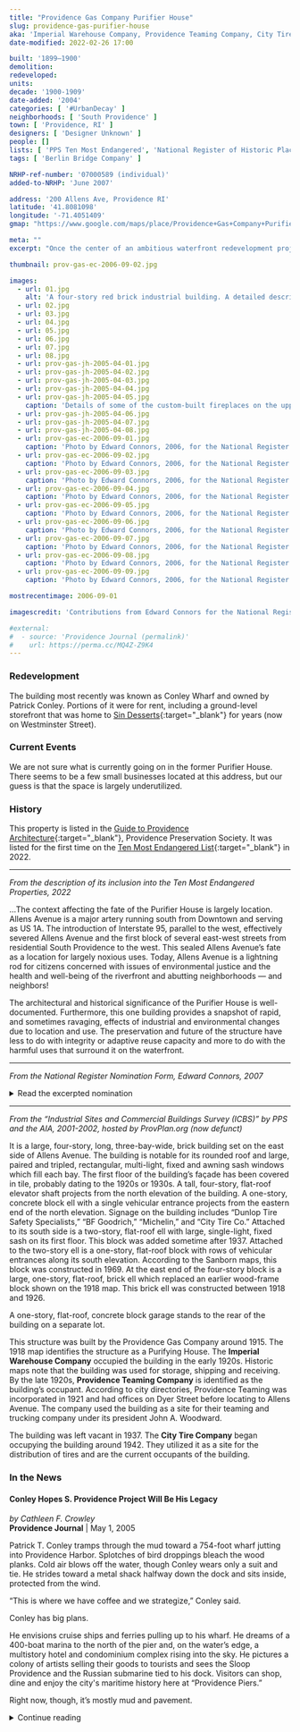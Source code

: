 ```yaml
---
title: "Providence Gas Company Purifier House"
slug: providence-gas-purifier-house
aka: 'Imperial Warehouse Company, Providence Teaming Company, City Tire Company'
date-modified: 2022-02-26 17:00

built: '1899–1900'
demolition:
redeveloped:
units:
decade: '1900-1909'
date-added: '2004'
categories: [ '#UrbanDecay' ]
neighborhoods: [ 'South Providence' ]
town: [ 'Providence, RI' ]
designers: [ 'Designer Unknown' ]
people: []
lists: [ 'PPS Ten Most Endangered', 'National Register of Historic Places', 'PPS/AIA Industrial Commercial Buildings Survey' ]
tags: [ 'Berlin Bridge Company' ]

NRHP-ref-number: '07000589 (individual)'
added-to-NRHP: 'June 2007'

address: '200 Allens Ave, Providence RI'
latitude: '41.8081098'
longitude: '-71.4051409'
gmap: "https://www.google.com/maps/place/Providence+Gas+Company+Purifier+House/@41.8081098,-71.4051409,17z/data=!4m13!1m7!3m6!1s0x89e4455cd6eab165:0xc590665a17037cee!2s200+Allens+Ave,+Providence,+RI+02903!3b1!8m2!3d41.8081098!4d-71.4029522!3m4!1s0x89e4455cd6eae1df:0x1bb567390f2b3eda!8m2!3d41.8079918!4d-71.4034276"

meta: ""
excerpt: "Once the center of an ambitious waterfront redevelopment project, the building is now underutilized"

thumbnail: prov-gas-ec-2006-09-02.jpg

images:
  - url: 01.jpg
    alt: 'A four-story red brick industrial building. A detailed description of how the building is constructed is included in the history section.'
  - url: 02.jpg
  - url: 03.jpg
  - url: 04.jpg
  - url: 05.jpg
  - url: 06.jpg
  - url: 07.jpg
  - url: 08.jpg
  - url: prov-gas-jh-2005-04-01.jpg
  - url: prov-gas-jh-2005-04-02.jpg
  - url: prov-gas-jh-2005-04-03.jpg
  - url: prov-gas-jh-2005-04-04.jpg
  - url: prov-gas-jh-2005-04-05.jpg
    caption: 'Details of some of the custom-built fireplaces on the upper floors'
  - url: prov-gas-jh-2005-04-06.jpg
  - url: prov-gas-jh-2005-04-07.jpg
  - url: prov-gas-jh-2005-04-08.jpg
  - url: prov-gas-ec-2006-09-01.jpg
    caption: 'Photo by Edward Connors, 2006, for the National Register'
  - url: prov-gas-ec-2006-09-02.jpg
    caption: 'Photo by Edward Connors, 2006, for the National Register'
  - url: prov-gas-ec-2006-09-03.jpg
    caption: 'Photo by Edward Connors, 2006, for the National Register'
  - url: prov-gas-ec-2006-09-04.jpg
    caption: 'Photo by Edward Connors, 2006, for the National Register'
  - url: prov-gas-ec-2006-09-05.jpg
    caption: 'Photo by Edward Connors, 2006, for the National Register'
  - url: prov-gas-ec-2006-09-06.jpg
    caption: 'Photo by Edward Connors, 2006, for the National Register'
  - url: prov-gas-ec-2006-09-07.jpg
    caption: 'Photo by Edward Connors, 2006, for the National Register'
  - url: prov-gas-ec-2006-09-08.jpg
    caption: 'Photo by Edward Connors, 2006, for the National Register'
  - url: prov-gas-ec-2006-09-09.jpg
    caption: 'Photo by Edward Connors, 2006, for the National Register'

mostrecentimage: 2006-09-01

imagescredit: 'Contributions from Edward Connors for the National Register nomination form'

#external:
#  - source: 'Providence Journal (permalink)'
#    url: https://perma.cc/MQ4Z-Z9K4
---
```


### Redevelopment

The building most recently was known as Conley Wharf and owned by Patrick Conley. Portions of it were for rent, including a ground-level storefront that was home to [Sin Desserts](//www.eatwicked.com){:target="_blank"} for years (now on Westminster Street). 


### Current Events

We are not sure what is currently going on in the former Purifier House. There seems to be a few small businesses located at this address, but our guess is that the space is largely underutilized. 


### History

This property is listed in the [Guide to Providence Architecture](//guide.ppsri.org/property/providence-gas-company-purifier-house){:target="_blank"}, Providence Preservation Society. It was listed for the first time on the [Ten Most Endangered List](//guide.ppsri.org/list/most-endangered-property-2022){:target="_blank"} in 2022. 

***

_From the description of its inclusion into the Ten Most Endangered Properties, 2022_

…The context affecting the fate of the Purifier House is largely location. Allens Avenue is a major artery running south from Downtown and serving as US 1A. The introduction of Interstate 95, parallel to the west, effectively severed Allens Avenue and the first block of several east-west streets from residential South Providence to the west. This sealed Allens Avenue’s fate as a location for largely noxious uses. Today, Allens Avenue is a lightning rod for citizens concerned with issues of environmental justice and the health and well-being of the riverfront and abutting neighborhoods — and neighbors! 

The architectural and historical significance of the Purifier House is well-documented. Furthermore, this one  building provides a snapshot of rapid, and sometimes ravaging, effects of industrial and environmental changes due to location and use. The preservation and future of the structure have less to do with integrity or adaptive reuse capacity and more to do with the harmful uses that surround it on the waterfront. 

***

_From the National Register Nomination Form, Edward Connors, 2007_

<details markdown="1" class="rhythm">
  <summary>Read the excerpted nomination</summary>

#### Architecture

The Providence Gas Company Purifier House (1900) is a large, four-story, steel frame, reinforced concrete and brick industrial building with additions, located at Allens Avenue and Public Street on the Providence waterfront. It is a long, narrow building, oriented east-west, with an elliptical arched roof and a four-story stair tower in the center of its north elevation.

The building was used by the Providence Gas Company to purify the gas manufactured at the South Station until the plant was closed in 1917 and the rest of the buildings removed. In the 1920s, a new owner modified the interior spaces and exterior skin of the Purifier House so that it now resembles a more conventional industrial building. Successive owners made several additions — mostly along the south elevation — through the 1960s.

As built in 1900, the 41' x 178' Purifier House was twenty-one bays long and three bays wide. The first four bays on the western end of the building, comprising about 35' of its total length, served as office space. This front area was divided into three stories, with the first floor about 20' in height and the second floor about 14' high. The third floor, which extended the length of the building, was about 10'. In the rear seventeen bays (about 140') of the building, there was no intermediate floor level, creating a ground story 35' high that housed the purification apparatus, multiple purifier “boxes” with each box likely occupying a bay.

The building’s most distinguishing characteristic was its steel frame, which was largely exposed on the interior, as much of it still is today. The frame’s principal members are twelve columns on the long sides and an intermediate pair at either end, each built up from riveted Z-bars and supported on a pyramidal brick base with a monolithic stone cap. Another interior pair of columns between the fourth and fifth bays helps carry the supports for the original second and third floors at the west end of the building; these supports are a pair of 38"-deep built-up plate girders that carry the floor beams.

Three pairs of longitudinal trusses provide lateral stability to the columns and help carry the transverse trusses that support the top floor and the roof. The lowest and middle pairs of these trusses, which resemble Pratt trusses, run only the length of the original purifier room; the top truss, which is a Warren truss, runs the full length of the building. The lowest truss is 48" deep; the middle truss 65" deep and the top truss is 32" deep. The longitudinal and transverse truss members are made up of angle irons with riveted connections; in the lowest longitudinal truss the vertical and horizontal members are laced.

The transverse trusses that support the top floor and the roof are spaced two to each of the column bays, so that half of them are supported by the columns and half by the longitudinal trusses. The trusses supporting the top floor are double-intersection Warren trusses, 65" deep. The roof is supported by bowstring trusses with a convex upper chord formed by a 10"-deep beam with angle lacing, except at the crown where there is a solid plate. The lower chord is made of two 1.5"-diameter steel rods connected by a center turnbuckle. The lower chord is pinned at its connecting points to the upper chord; these are the building’s only pinned connections.

The roof deck is approximately 6" of reinforced concrete. It was originally covered with a standing seam metal roof that has since been replaced with a rubber membrane. Visible from within the building are the outlines of 24" diameter holes located on the underside of the roof at the arch crown in thirteen of the building’s rear bays. These holes (now concrete-filled) mark the former location of a series of sheet metal roof vents corresponding to the purifier units for which the building was designed.

The original exterior surface of the building was stucco over wire lath. The original windows were wooden frame: 8 over 8 double hung on the ground floor; 12 over 12 double hung on the second floor; and 12-light single hung on the third floor. These corresponded to the bay configuration of the steel frame, with two windows between each pair of columns. 

The stairtower was of identical construction to the main building except that it had a flank gable roof. Three bays wide, it had exterior loading doors at three levels.

In 1925, the building was reconfigured for warehouse use both inside and out. In the rear, three floors of reinforced concrete were constructed within the ground story formerly occupied by the purifying equipment. This created the present-day floor configuration: a roughly 11'-high ground story; a 9'-deep high second story; a 14'-high third story; and a fourth story (the original third floor) 10' high to the lower chord of the roof trusses. On the ground floor the concrete framing consists of two rows of eight columns. Each row consists of four pairs of 18"-square columns, each pair supporting a 40"-deep heavy concrete beam. These beams carry the cast concrete floor joists and the floor slab. On the second floor, there are two rows of eight mushroom columns carrying the flat concrete floor slab. The columns are 15" square and flare to a 48"-square capital, with 3"-thick, 63"-square pad or drop immediately below the floor slab.

At the front of the building the1925 modification to four floors required the insertion of a new second floor in the c. 20'-high ground story. This floor is of slow-burning wood construction and is suspended by a series of steel rods from the steel girders that support the original second (now third) floor. This floor level is roughly 1.5' lower than the rest of the second floor to allow for passage under the plate girders and is reached by a short flight of steps.

The original exterior skin and fenestration were completely removed and replaced by brick walls with large window openings filled with steel sash typical of industrial architecture of the period. The windows are grouped with three sashes to an opening. On the first, third and fourth floors the predominant window form is a 12-light window flanked by two 16-light windows with 8-light hoppers. On the second floor (with its lower ceiling), a central 9-light window is flanked by two 12-light windows with 6-light hoppers.

The stair tower was extended on the west end to accommodate a freight elevator, the gable roof was replaced by a higher flat roof and loading doors were eliminated. 

The interior and exterior changes required some modification of the steel framing. The columns were completely encased in brick, except those in the stair tower and the two interior columns supporting the plate girders at the west end of the building. The bottom chord of the lowest longitudinal truss is now partially encased in the second floor slab and some parts of the bottom chord of the middle truss were cut to allow window operation.

#### Significance

The Providence Gas Company Purifier House (1899-1900) is a significant example of architectural engineering from the beginning of the era of steel construction. Designed and fabricated by [a regional iron bridge maker]({% link tag/berlin-bridge-company.html %}) that expanded into steel building construction in the early 1890s, the Purifier House represents an important category of early steel construction, the special-use manufacturing building, with the special use in this case being part of the coal gas manufacturing process. Of the handful of surviving Berlin Iron Bridge Company buildings in Rhode Island, it is the only Rhode Island example of the Company’s “arch truss” roof. Built for one of the earliest uses on the new Providence Harbor, and subsequently adapted for warehouse and light industrial uses, the Purifier House is also significant for its associations with the evolution of Providence’s industrial waterfront in the twentieth century.

###### Providence Gas Company

Providence was among a number of eastern seaboard cities and towns to establish a manufactured gas plant for municipal use in the mid-19th century. A series of discoveries from the late 16th through the 17th centuries led to the realization that the destructive distillation of coal yielded a high volume of hydrogen gas suitable for illumination. More than two centuries would pass before these discoveries would lead to practical applications in residential or factory use and for street lighting. Early 19th-century experiments in street and residential gas illumination took place in Newport, Rhode Island, as well as in Baltimore, Maryland. 

The **Providence Gas Company**, chartered in 1847 and in full operation the following year, erected its first manufactured coal gas plant at the corner of Benefit and Pike Streets in Fox Point. A typical plant of this period (located near a rail or waterfront source of coal) comprised a retort house for distillation of the coal, washing and scrubbing apparatus for cooling and removal of tars, ammonia and other impurities, a purifier house for removal of hydrogen sulfide, a metering house for measurement of the volume of gas produced, and a holder or “gasometer” for storage. Providence Gas dismantled the Pike Street gas plant around 1870, at which time it built West Station on the west side of the Providence River at Globe and Eddy Streets. This plant comprised a retort house, condenser and scrubber building (with adjoining tar house), lime process purifier house, scrubber house, gasometer and office. This plant also included a second purifier house built in 1896. […]

Providence Gas Company built a second gas plant along the waterfront south of West Station in 1877. Called South Station, this plant was located in South Providence on the north side of Public Street on Allens Avenue Although more compact in its siting, the plant was similar in process and operation to its predecessor. The company substantially improved South Station in 1899-1900, rebuilding the retort house and purchasing land across Public Street to the south for a new iron oxide process Purifier House. The contract for the new building went to the Berlin Iron Bridge Company.

##### The Berlin Iron Bridge Company

One of a number of regional New England bridge fabricating companies, Berlin Iron Bridge Company began the fabrication of iron bridges in 1878. Success with iron roof and bridge trusses led the company to begin designing and erecting industrial steel frame buildings in the early 1890s. Within a few years, Berlin built Rhode Island’s first steel frame industrial building, a <s>surviving</s> machine shop for [Fuller Iron Works]({% link _property/fuller-iron-works-1893.md %}) (1893). Designed for industrial use, these buildings were notable for their special-purpose construction, rapidity of assembly, and strength. A December 1895 article in The Iron Age, a national trade journal of the iron and steel industry, discussed the growing popularity of steel-frame Berlin buildings in the Providence area.

> The general design of these structures is the result of long experience and much study on the part of Berlin Iron Bridge Company to produce an economical building to meet the requirements of foundries and manufacturing establishments where buildings of considerable width are used, necessitating strength and plenty of light. 

Although Providence Gas Company had worked with Berlin Iron Bridge Company before engaging them for construction of the Purifier House, this appears to be the first complete Berlin building contracted for either of their manufactured gas plants. An undated, ca 1895 promotional catalog describes and illustrates an iron roof designed for a Providence Gas “generator house”. By 1899, however, Berlin had erected a number of special-purpose, steel-frame buildings for industrial clients in the Providence metropolitan area including Pawtucket Gas Company and Narragansett Electric Lighting Company. […]

The construction of the Purifier House incorporated many of the characteristic features of early steel construction, such as the riveted connections and built up posts and beams composed of rolled bars with angle and Z-sections. The Z-bar column, composed of four Z-bars riveted to a central plate, was developed by the engineer Charles Louis Strobel in 1886. It was quickly adopted for building construction and favored for carrying heavy loads in the first two decades of steel construction. After Strobel designed a new wide-flanged beam in 1895, the Z-bar column was largely superseded by the H column and other rolled forms that were simpler to manufacture. 

While taller than the other industrial buildings the Berlin Company erected in Providence, the Purifier House featured the same large volumes of high, open floor space largely unobstructed by intermediate structural supports. The extensive use of trusswork to stabilize the building’s skeletal frame reflects the Berlin Company’s origins in bridge building and their broad experience in the varieties of truss forms. This is most notable in the Purifier House roof structure. This use of the bowstring or tied-arch truss appears to have been unique among the Berlin buildings in Providence, which typically featured gable roofs supported by Warren or other triangular section trusses. The elegant curve of the “trussed arch,” as they called it, is reminiscent of the company’s trademark lenticular truss bridges.

Providence Gas Company continued to reconstruct its South Station plant, commencing further improvements in 1904 and 1908. By that time, however, the growing population of Providence and the continuing expansion of its industrial base were putting a serious strain on the production capacity of the West and South Station manufactured gas plants.

In April 1909 Providence Gas Company announced its intention to build a modern manufactured gas plant on a 40-acre parcel further south on the waterfront at Sassafras Point. This plant, which was designed for the consolidation of all gas manufacture at a single location, would have a 300,000 cu. ft/day capacity and utilize the Dessau Vertical Retort, a sophisticated technology imported from Germany and the first installation of its kind in the United States. The new works would also include a modern purification plant. Company President John W. Ellis stated in a Providence Journal article accompanying the announcement that the “water gas plant at Public and Allens Avenue will be operated as heretofore for an indefinite period. Eventually the manufacture of water gas will be carried on at Sassafras Point.”

Providence Gas Company decommissioned South Station in 1916, selling the parcels on both sides of Public Street shortly thereafter. The land north of Public was occupied briefly in the early 1920s by the Nitrogen Corporation. All of the buildings of the former gas plant except the 1900 Purifier House were demolished by the late 1930s. The former Purifier House and the land south of Public Street were sold in January 1917 to Mark Plainfield and Pearl S. Priest, the wife of prominent Cranston textile industrialist, Samuel Priest. […]

</details>

***

_From the “Industrial Sites and Commercial Buildings Survey (ICBS)” by PPS and the AIA, 2001-2002, hosted by ProvPlan.org (now defunct)_

It is a large, four-story, long, three-bay-wide, brick building set on the east side of Allens Avenue. The building is notable for its rounded roof and large, paired and tripled, rectangular, multi-light, fixed and awning sash windows which fill each bay. The first floor of the building’s façade has been covered in tile, probably dating to the 1920s or 1930s. A tall, four-story, flat-roof elevator shaft projects from the north elevation of the building. A one-story, concrete block ell with a single vehicular entrance projects from the eastern end of the north elevation. Signage on the building includes “Dunlop Tire Safety Specialists,” “BF Goodrich,” “Michelin,” and “City Tire Co.” Attached to its south side is a two-story, flat-roof ell with large, single-light, fixed sash on its first floor. This block was added sometime after 1937. Attached to the two-story ell is a one-story, flat-roof block with rows of vehicular entrances along its south elevation. According to the Sanborn maps, this block was constructed in 1969. At the east end of the four-story block is a large, one-story, flat-roof, brick ell which replaced an earlier wood-frame block shown on the 1918 map. This brick ell was constructed between 1918 and 1926.

A one-story, flat-roof, concrete block garage stands to the rear of the building on a separate lot.

This structure was built by the Providence Gas Company around 1915. The 1918 map identifies the structure as a Purifying House. The **Imperial Warehouse Company** occupied the building in the early 1920s. Historic maps note that the building was used for storage, shipping and receiving. By the late 1920s, **Providence Teaming Company** is identified as the building’s occupant. According to city directories, Providence Teaming was incorporated in 1921 and had offices on Dyer Street before locating to Allens Avenue. The company used the building as a site for their teaming and trucking company under its president John A. Woodward.

The building was left vacant in 1937. The **City Tire Company** began occupying the building around 1942. They utilized it as a site for the distribution of tires and are the current occupants of the building.


### In the News

#### Conley Hopes S. Providence Project Will Be His Legacy

_by Cathleen F. Crowley_  
**Providence Journal** | May 1, 2005

Patrick T. Conley tramps through the mud toward a 754-foot wharf jutting into Providence Harbor. Splotches of bird droppings bleach the wood planks. Cold air blows off the water, though Conley wears only a suit and tie. He strides toward a metal shack halfway down the dock and sits inside, protected from the wind.

“This is where we have coffee and we strategize,” Conley said.

Conley has big plans.

He envisions cruise ships and ferries pulling up to his wharf. He dreams of a 400-boat marina to the north of the pier and, on the water’s edge, a multistory hotel and condominium complex rising into the sky. He pictures a colony of artists selling their goods to tourists and sees the Sloop Providence and the Russian submarine tied to his dock. Visitors can shop, dine and enjoy the city's maritime history here at “Providence Piers.”

Right now, though, it’s mostly mud and pavement.

<details markdown="1" class="rhythm">
  <summary>Continue reading</summary>

Conley has never built something this big. He’s developing a $35-million housing project in Smithfield and has completed a handful of $3-million apartment buildings, but the price tag for Providence Piers is closer to $300 million. He says he is talking with investors and potential partners, but no agreements have been made yet. No city boards have reviewed — never mind approved — the project.

But if anyone can pull it off, Conley believes he can.

Conley wants the waterfront development to be his legacy to Providence and South Providence, his hometown and boyhood neighborhood.

He is better known for buying properties at tax sales and selling them at a profit, a practice that has not endeared him to some people.

Is he hoping people will forget about his tax sale legacy?

No, he doesn’t mind if you remember that, too. That is Pat Conley, love him or hate him.

A framed 1918 map of Providence hangs on the wall of Conley's temporary office on Allens Avenue. Conley points to the Burgess Cove neighborhood. His father was born there, he says. The cove was filled in and converted into a dump. Now it’s the Thurbers Avenue exit off Route 95.
{:.o__drop-cap}

Conley grew up at 80 Byfield St. by the train tracks, and he played on top of the gas tanks that dot Allens Avenue.

“This is the Conley family coming back to South Providence,” he said.

Conley, now 66 years old, has proposed building a hotel, condominiums, a marina and an 800-car parking garage on the land just south of the Fox Point Hurricane Barrier. Former Providence Mayor Vincent A. “Buddy” Cianci Jr. dubbed the area “Narragansett Landing” and targeted it for offices, apartments and marinas as part of his New Cities plan.

Conley’s property sits between Sprague Electric and ProMet Marine Services, where Public Street intersects Allens Avenue. He paid $2.3 million for nine acres that once housed the Providence Gas Co. He has already demolished three massive oil tanks and dismantled the pipes that carried the oil.

He also bought the City Tire building next door for $106,000 at a tax sale. The four-story, barrel-roofed building served as a warehouse in the 1910s when the wharf on ProMet’s property was known as State Pier No. 1. More than 18,000 immigrants disembarked at Pier No. 1 in 1915, making the city the fifth-largest immigrant landing, according to Conley’s historical research.

Conley has poured $3 million into rehabilitating the building, which he named Conley’s Wharf at State Pier No. 1. He has already leased the first three floors to an artists’ group, which will sublet the space for art studios under a five-year agreement.

He believes the artists will bring vitality to the area.

The **Partnership for Creative Industrial Space** plans to rent studio space to about 40 artists at a bargain rate of $6 a square foot, or about $500 a month per studio.

Lisa Carnavale, co-director of the partnership, is thrilled.

“If there are benefits that he can get from us, that is wonderful because we get benefits from him,” Carnavale said. “He gets a group of people that will bring life to an area that doesn’t quite have it yet. It’s going to bring an attraction. It’s going to kick-start some energy into the area.”

Conley wanted to devote the top floor of the building to a conference center where all the organizations that he is involved with could meet, but his wife and business partner, Gail, wanted a restaurant.

“She said the entire top floor for a conference center is even too big for your ego,” Conley said, with his wife at his side.

They compromised. The conference room will take the half that overlooks the water, and the restaurant will sit above Allens Avenue. Why doesn't the restaurant get the water view?

Gail Conley rolled her eyes.

“I decided,” Pat Conley said.

“He will not change his mind,” Gail Conley said.

“This is what I call an enlightened despotism,” he added.

Conley is a lawyer, real estate investor, historian and author. He served as chief of staff to former Mayor Cianci in 1979. He taught history and constitutional law at Providence College. He earned a doctorate in history and a place in Who’s Who in America.
{:.o__drop-cap}

He also earned a reputation.

His critics, who include Dennis Langley of the Urban League, say he has contributed to blight in South Providence.

In 1979, Conley began buying up tax titles at municipal tax sales. He paid the delinquent taxes and property owners had a year to repay Conley or sell the property to avoid foreclosure.

Conley estimates that he has bought 8,000 tax titles in Providence. About 5,700 were redeemed by the property owners, and he took ownership of the remaining 2,300 when owners didn’t pay their debt, Conley said. Most of the properties were vacant lots or dilapidated buildings, he said.

“Only one owner-occupant was ever dislocated by me from a tax title problem,” he said. The owner refused to communicate with him, he said.

If the buildings had tenants, he said, he let them stay as long as they paid their rent.

Conley says his tax title purchases revitalized neighborhoods, because he cleared the tax liens, making them more attractive to buyers.

“The city itself was doing nothing other than holding them,” he said. “They were much better off in my hands, sitting there ready to be sold.”

But some didn’t sell for years and became neighborhood eyesores, said Langley, executive director of the Urban League of Rhode Island.

“The lots he has purchased are not cleaned up,” Langley said.

Langley acknowledged that the tax sale process is perfectly legal but added, “It is unconscionable for something of this nature to be legal.”

Carla DeStefano, executive director of <span class="abbr">SWAP</span> (Stop Wasting Abandoned Property) has purchased more than 25 properties from Conley and converted them into affordable housing.

Throughout their negotiations, DeStefano said Conley has been fair.

“If you can blame Pat Conley for part of the problem, then you have to give Pat Conley part of the credit” for the progress in South Providence, DeStefano said.

Conley’s entourage of advisers follow him on a tour though the rehabilitated City Tire building. On his team, he has experts on restaurants, hotels, construction, real estate and history.
{:.o__drop-cap}

Conley charges ahead, speaking with the bullhorn voice of a football coach.

A thick wooden table is already bolted to the floor of his conference room. The table runs 30 feet 6 inches long.

“Six inches longer than Donald Trump’s,” Conley says.

The wide windows reveal spectacular views of the river, the city and the East Providence shoreline.

ProMet’s boatyard fills the view from the southern windows. About a dozen ferries and large fishing boats are propped up on stilts. The boatyard is gritty and magnificent.

“It creates ambiance,” Conley says.

Two newly installed fireplaces anchor the conference room and what will become the restaurant. One fireplace has 55 tons of stone and is the size of a zamboni.

Route 95 dominates the restaurant’s panorama. It’s beautiful, Conley says.

“At night, you have the white lights coming one way, the red lights going the other,” he says. “It’s a kaleidoscope of colors. And you can still see the boatyard.”

Add pink to the panoply of color: Cheaters strip club is right across the street.

Though he has not appeared before the city zoning board or the City Plan Commission, Conley has discussed his project with city officials, including City Planner Thomas E. Deller.
{:.o__drop-cap}

Conley’s proposal fits in with the city’s vision for the area, Deller said.

“The plan seems headed in the right direction,” Deller said. “We want people to be able to go out there and enjoy the water.”

Deller suggested that Conley build higher.

Conley had originally proposed a 130-room hotel on the waterfront. After he spoke with Deller, Conley’s architect redrew the development with a 320-unit hotel and a train line running along Allens Avenue. Deller wants the area to be dense enough to support a train trolley.

Meanwhile, Conley is busy recruiting attractions for the project.

He has convinced the nonprofit organization that operates the Sloop Providence, a replica of the Revolutionary War schooner dedicated to educational programs, to dock at his wharf.

He is also in discussions with the organization that operates as a museum the former Russian submarine now docked at nearby Collier Point.

Conley asked <span class="abbr">RIPTA</span> officials to launch their Providence ferry to Newport from the wharf, which has a 27-foot draft at low tide.

Karen Mensel, a <span class="abbr">RIPTA</span> spokeswoman, said <span class="abbr">RIPTA</span> officials are interested in moving to Conley’s property. The wharf appeals to the transportation agency because it shortens the trip to Newport, has more parking, and bypasses the hurricane barrier, through which navigation is difficult.

The pilots “do it well, but it’s always dicey,” she said.

If Conley’s dock is suitable, Mensel said, the ferry could move there by the end of the year.

Conley’s next step is to build the parking garage on the land next to the City Tire building, but first he must clean up pollution at the former industrial site.

Then, he plans to build the hotel and marina.

Conley has owned many properties, but this one is different, he said.

“This is, by far, the one that is the most sacred to me,” he said.

He calls it his homecoming.

</details>
